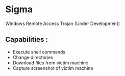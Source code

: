 # Sigma
Windows Remote Access Trojan (Under Development)

## Capabilities :
- Execute shell commands
- Change directories
- Download files from victim machine
- Capture screenshot of victim machine